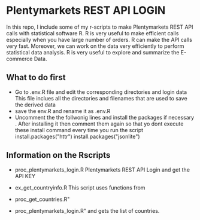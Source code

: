 #	Plentymarkets REST API LOGIN 
In this repo, I include some of my r-scripts to make Plentymarkets REST API calls with statistical software R.  R is very useful to make efficient calls especially when you have large number of orders. 
R can make the API calls very fast. Moreover, we can work on the data very efficiently to perform statistical data analysis.  R is very useful to explore and summarize the E-commerce Data.
##  What to do first 
*	Go to .env.R file and edit the corresponding directories and login data 
	This file inclues all the directories and filenames that are used to save the derived data 
*	save the  env.R and rename it as  .env.R
*   Uncomment the the follwonig  lines and install the packages if necessary . After installing it then comment them again so that yo dont execute these install command every time you run the script 
	install.packages("httr")
	install.packages("jsonlite") 	
	
## Information on the Rscripts 
*	proc_plentymarkets_login.R
	Plentymarkets REST API Login and get the API KEY 
	
*	ex_get_countryinfo.R
	This script uses functions from 
  *  proc_get_countries.R" 
  *  proc_plentymarkets_login.R" 
	and gets the list of countries. 
	


